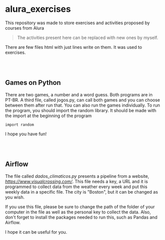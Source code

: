 # alura_exercises

This repository was made to store exercises and activities proposed by courses from Alura

> The activities present here can be replaced with new ones by myself.

There are few files html with just lines write on them. It was used to exercises. 

<br/><br/>


## Games on Python

There are two games, a number and a word guess. Both programs are in PT-BR. A third file, called jogos.py, can call both games and you can choose between them after run that. You can also run the games individually. To run the program, you should import the random library. It should be made with the import at the beginning of the program
```
import random
```
I hope you have fun!

<br/><br/>

## Airflow 

The file called *dados_climaticos.py* presents a pipeline from a website, *https://www.visualcrossing.com/*. This file needs a key, a URL and it is programmed to collect data from the weather every week and put this weekly data in a specific file. The city is "Boston", but it can be changed as you wish.

If you use this file, please be sure to change the path of the folder of your computer in the file as well as the personal key to collect the data. Also, don't forget to install the packages needed to run this, such as Pandas and Airflow.

I hope it can be useful for you.